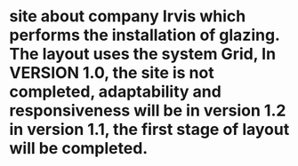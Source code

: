 # site about company Irvis which performs the installation of glazing. The layout uses the system Grid, In VERSION 1.0, the site is not completed, adaptability and responsiveness will be in version 1.2 in version 1.1, the first stage of layout will be completed.
